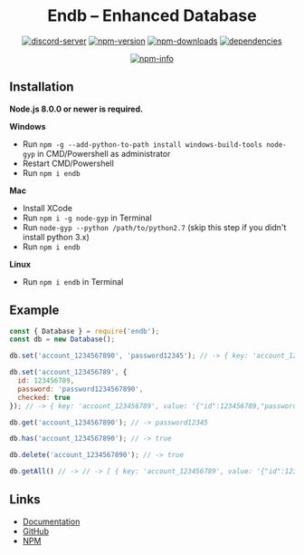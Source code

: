 <div align="center">
  <h1>Endb – Enhanced Database</h1>
  <p>
    <a href="https://discord.gg/3yXx8CN"><img src="https://discordapp.com/api/guilds/519513445721178133/embed.png" alt="discord-server" /></a>
    <a href="https://www.npmjs.com/package/endb"><img src="https://img.shields.io/npm/v/endb.svg?maxAge=3600" alt="npm-version" /></a>
    <a href="https://www.npmjs.com/package/endb"><img src="https://img.shields.io/npm/dt/endb.svg?maxAge=3600" alt="npm-downloads" /></a>
    <a href="https://david-dm.org/chroventer/endb"><img src="https://img.shields.io/david/chroventer/endb.svg?maxAge=3600" alt="dependencies" /></a>
  </p>
  <p>
    <a href="https://nodei.co/npm/endb/"><img src="https://nodei.co/npm/endb.png?downloads=true&stars=true" alt="npm-info" /></a>
  </p>
</div>

## Installation
**Node.js 8.0.0 or newer is required.**

**Windows**
* Run `npm -g --add-python-to-path install windows-build-tools node-gyp` in CMD/Powershell as administrator
* Restart CMD/Powershell
* Run `npm i endb`

**Mac**
* Install XCode
* Run `npm i -g node-gyp` in Terminal
* Run `node-gyp --python /path/to/python2.7` (skip this step if you didn't install python 3.x)
* Run `npm i endb`

**Linux**
* Run `npm i endb` in Terminal

## Example
```js
const { Database } = require('endb');
const db = new Database();

db.set('account_1234567890', 'password12345'); // -> { key: 'account_1234567890', value: 'password12345' }

db.set('account_123456789', {
  id: 123456789,
  password: 'password1234567890',
  checked: true
}); // -> { key: 'account_123456789', value: '{"id":123456789,"password":"password1234567890","checked":true}' }

db.get('account_1234567890'); // -> password12345

db.has('account_1234567890'); // -> true

db.delete('account_1234567890'); // -> true

db.getAll() // -> // -> [ { key: 'account_123456789', value: '{"id":123456789,"password":"password1234567890","checked":true}' } ]
```

## Links
* [Documentation](https://endb.js.org)
* [GitHub](https://github.com/chroventer/endb)
* [NPM](https://npmjs.com/package/endb)

